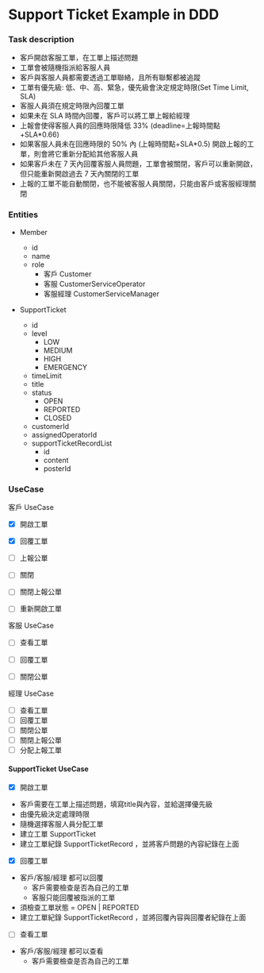 # Support Ticket Example in DDD

### Task description
- 客戶開啟客服工單，在工單上描述問題
- 工單會被隨機指派給客服人員
- 客戶與客服人員都需要透過工單聯絡，且所有聯繫都被追蹤
- 工單有優先級: 低、中、高、緊急，優先級會決定規定時限(Set Time Limit, SLA)
- 客服人員須在規定時限內回覆工單
- 如果未在 SLA 時間內回覆，客戶可以將工單上報給經理
- 上報會使得客服人員的回應時限降低 33% (deadline=上報時間點+SLA*0.66)
- 如果客服人員未在回應時限的 50% 內 (上報時間點+SLA*0.5) 開啟上報的工單，則會將它重新分配給其他客服人員
- 如果客戶未在 7 天內回覆客服人員問題，工單會被關閉，客戶可以重新開啟，但只能重新開啟過去 7 天內關閉的工單
- 上報的工單不能自動關閉，也不能被客服人員關閉，只能由客戶或客服經理關閉



### Entities
- Member
  - id
  - name
  - role
    - 客戶 Customer
    - 客服 CustomerServiceOperator
    - 客服經理 CustomerServiceManager

- SupportTicket
  - id
  - level
    - LOW 
    - MEDIUM 
    - HIGH 
    - EMERGENCY
  - timeLimit
  - title
  - status
    - OPEN
    - REPORTED
    - CLOSED
  - customerId
  - assignedOperatorId
  - supportTicketRecordList
    - id
    - content
    - posterId


### UseCase

客戶 UseCase
- [x] 開啟工單
- [x] 回覆工單
- [ ] 上報公單
- [ ] 關閉
- [ ] 關閉上報公單
- [ ] 重新開啟工單


客服 UseCase
- [ ] 查看工單
- [ ] 回覆工單
- [ ] 關閉公單


經理 UseCase
- [ ] 查看工單
- [ ] 回覆工單
- [ ] 關閉公單
- [ ] 關閉上報公單
- [ ] 分配上報工單

#### SupportTicket UseCase

- [x] 開啟工單
- 客戶需要在工單上描述問題，填寫title與內容，並給選擇優先級
- 由優先級決定處理時限
- 隨機選擇客服人員分配工單
- 建立工單 SupportTicket
- 建立工單紀錄 SupportTicketRecord ，並將客戶問題的內容紀錄在上面


- [x] 回覆工單
- 客戶/客服/經理 都可以回覆
  - 客戶需要檢查是否為自己的工單
  - 客服只能回覆被指派的工單
- 須檢查工單狀態 = OPEN | REPORTED
- 建立工單紀錄 SupportTicketRecord ，並將回覆內容與回覆者紀錄在上面


- [ ] 查看工單
- 客戶/客服/經理 都可以查看
  - 客戶需要檢查是否為自己的工單

